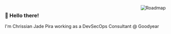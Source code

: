 <img align="right" src="https://api.roadmap.sh/v1-badge/tall/64c7ca428bda28d9914b5f6f?variant=dark" alt="Roadmap"/>

### 👋 Hello there!
<!--
**chrissianpira/chrissianpira** is a ✨ _special_ ✨ repository because its `README.md` (this file) appears on your GitHub profile.

Here are some ideas to get you started:

- 🔭 I’m currently working on ...
- 🌱 I’m currently learning ...
- 👯 I’m looking to collaborate on ...
- 🤔 I’m looking for help with ...
- 💬 Ask me about ...
- 📫 How to reach me: ...
- 😄 Pronouns: ...
- ⚡ Fun fact: ...
-->
 I'm Chrissian Jade Pira working as a DevSecOps Consultant @ Goodyear
